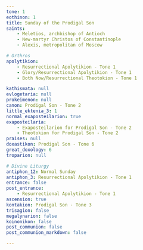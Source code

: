 ```yaml
---
tone: 1
eothinon: 1
title: Sunday of the Prodigal Son
saints:
    - Meletios, archbishop of Antioch
    - New-martyr Christos of Constantinople
    - Alexis, metropolitan of Moscow

# Orthros
apolytikion:
    - Resurrectional Apolytikion - Tone 1
    - Glory/Resurrectional Apolytikion - Tone 1
    - Both Now/Resurrectional Theotokion - Tone 1

kathismata: null
evlogetaria: null
prokeimenon: null
canon: Prodigal Son - Tone 2
little_ektenia_3: 1
normal_exaposteilarion: true
exaposteilaria:
    - Exaposteilarion for Prodigal Son - Tone 2
    - Theotokion for Prodigal Son - Tone 2
praises: null
doxastikon: Prodigal Son - Tone 6
great_doxology: 6
troparion: null

# Divine Liturgy
antiphon_12: Normal Sunday
antiphon_3: Resurrectional Apolytikion - Tone 1
entrance: false
post_entrance:
    - Resurrectional Apolytikion - Tone 1
ascension: true
kontakion: Prodigal Son - Tone 3
trisagion: false
megalynarion: false
koinonikon: false
post_communion: false
post_communion_markdown: false

---
```


